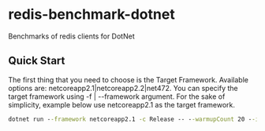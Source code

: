 # redis-benchmark-dotnet
Benchmarks of redis clients for DotNet

## Quick Start

The first thing that you need to choose is the Target Framework. Available options are: netcoreapp2.1|netcoreapp2.2|net472. You can specify the target framework using -f | --framework argument. For the sake of simplicity, example below use  netcoreapp2.1 as the target framework.

```cmd
dotnet run --framework netcoreapp2.1 -c Release -- --warmupCount 20 --iterationCount 20 --iterationTime 1000 --launchCount 3 --runtimes netcoreapp21  --job short -f *
```